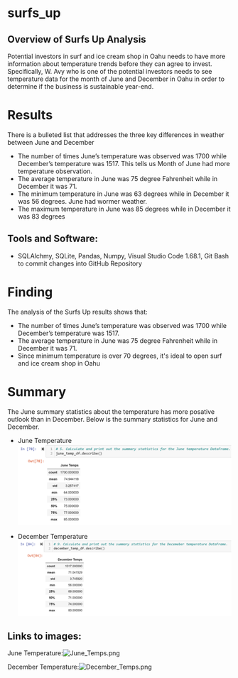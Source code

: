 # surfs_up

## Overview of Surfs Up Analysis
Potential investors in surf and ice cream shop in Oahu needs to have more information about temperature trends before they can agree to invest. Specifically, W. Avy who is one of the potential investors needs to see temperature data for the month of June and December in Oahu in order to determine if the business is sustainable year-end.

# Results
There is a bulleted list that addresses the three key differences in weather between June and December
-	The number of times June’s temperature was observed was 1700 while December’s temperature was 1517. 
	This tells us Month of June had more temperature observation.
-	The average temperature in June was 75 degree Fahrenheit while in December it was 71.
-	The minimum temperature in June was 63 degrees while in December it was 56 degrees. June had wormer weather.
-	The maximum temperature in June was 85 degrees while in December it was 83 degrees


## Tools and Software: 
- SQLAlchmy, SQLite, Pandas, Numpy, Visual Studio Code 1.68.1, Git Bash to commit changes into GitHub Repository


# Finding

The analysis of the Surfs Up results shows that:
- The number of times June’s temperature was observed was 1700 while December’s temperature was 1517. 
- The average temperature in June was 75 degree Fahrenheit while in December it was 71.
- Since minimum temperature is over 70 degrees, it's ideal to open surf and ice cream shop in Oahu <br>


# Summary

The June summary statistics about the temperature has more posative outlook than in December. Below is the summary statistics for June and December.
- June Temperature <br>
 ![June Temperature](/Resources/June_Temps.png)<br>

-  December Temperature <br>
 ![December Temperature](/Resources/December_Temps.png)<br>



## Links to images:
June Temperature:![June_Temps.png](https://github.com/bariir/surfs_up/tree/main/Resources/June_Temps.png?raw=true)

December Temperature:![December_Temps.png](https://github.com/bariir/surfs_up/tree/main/Resources/December_Temps.png?raw=true)

